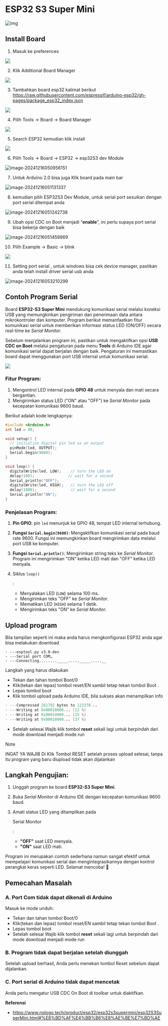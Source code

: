 

# ESP32 S3 Super Mini

![img](./assets/esp32s3foot1-1734300311632-5.jpg)


## Install Board

1. Masuk ke preferences

![](./assets/02.png)

2. Klik Additional Board Manager

![](./assets/03.png)

3. Tambahkan board esp32 kalimat berikut https://raw.githubusercontent.com/espressif/arduino-esp32/gh-pages/package_esp32_index.json

![](./assets/04.png)

4. Pilih Tools -> Board -> Board Manager

![](./assets/05.png)

5. Search ESP32 kemudian klik install

![](./assets/06.png)

6. Pilih Tools -> Board -> ESP32 -> esp32S3 dev Module

![image-20241216050956151](./assets/image-20241216050956151.png)

7. Untuk Arduino 2.0 bisa juga Klik board pada main bar

![image-20241216051131337](./assets/image-20241216051131337.png)

8. kemudian pilih ESP32S3 Dev Module, untuk serial port sesuikan dengan port serial ditempat anda

![image-20241216051242738](./assets/image-20241216051242738.png)

9. Ubah opsi CDC on Boot menjadi “**enable**”, ini perlu supaya port serial bisa bekerja dengan baik

![image-20241216051459869](./assets/image-20241216051459869.png)

10. Pilih Example -> Basic -> blink

![](./assets/11.png)

11. Setting port serial , untuk windows bisa cek device manager, pastikan anda telah install driver serial usb anda

![image-20241216053210299](./assets/image-20241216053210299.png)

## Contoh Program Serial

Board **ESP32-S3 Super Mini** mendukung komunikasi serial melalui koneksi USB yang memungkinkan pengiriman dan penerimaan data antara mikrokontroler dan komputer. Program berikut memanfaatkan fitur komunikasi serial untuk memberikan informasi status LED (ON/OFF) secara real-time ke *Serial Monitor*.

Sebelum menjalankan program ini, pastikan untuk mengaktifkan opsi **USB CDC on Boot** melalui pengaturan pada menu **Tools** di Arduino IDE agar komunikasi serial dapat berjalan dengan baik. Pengaturan ini memastikan board dapat menggunakan port USB internal untuk komunikasi serial.

![](./assets/13.png)

### Fitur Program:

1. Mengontrol LED internal pada **GPIO 48** untuk menyala dan mati secara bergantian.
2. Mengirimkan status LED ("ON" atau "OFF") ke *Serial Monitor* pada kecepatan komunikasi 9600 baud.

Berikut adalah kode lengkapnya:

```c++
#include <Arduino.h>
int led = 48;

void setup() {
  // initialize digital pin led as an output
  pinMode(led, OUTPUT);
  Serial.begin(9600);
}

void loop() {
  digitalWrite(led, LOW);    // turn the LED on
  delay(100);               // wait for a second
  Serial.println("OFF");
  digitalWrite(led, HIGH);   // turn the LED off
  delay(1000);               // wait for a second
  Serial.println("ON");
}
```

###  Penjelasan Program:

1. **Pin GPIO**:  pin `led` menunjuk ke GPIO 48, tempat LED internal terhubung.

2. **Fungsi `Serial.begin(9600)`**: Mengaktifkan komunikasi serial pada baud rate 9600. Fungsi ini memungkinkan board mengirimkan data melalui port USB ke komputer.

3. **Fungsi `Serial.println()`**: Mengirimkan string teks ke *Serial Monitor*. Program ini mengirimkan "ON" ketika LED mati dan "OFF" ketika LED menyala.

4. Siklus `loop()`

   :

   - Menyalakan LED (`LOW`) selama 100 ms.
   - Mengirimkan teks "OFF" ke *Serial Monitor*.
   - Mematikan LED (`HIGH`) selama 1 detik.
   - Mengirimkan teks "ON" ke *Serial Monitor*.

## Upload program

Bila tampilan seperti ini maka anda harus mengkonfigurasi ESP32 anda agar bisa melakukan download

```
- ---esptool.py v3.0-dev
- ---Serial port COM…
- ---Connecting........_____....._____.....__
```
Langkah yang harus dilakukan

- Tekan dan tahan tombol Boot/0  
- Klik(tekan dan lepas) tombol reset/EN sambil tetap tekan tombol Boot .
- Lepas tombol boot
- Klik tombol upload pada Arduino IDE, bila sukses akan menampilkan info

```cpp
- ---Compressed 261792 bytes to 122378...
- ---Writing at 0x00010000... (12 %)
- ---Writing at 0x00014000... (25 %)
- ---Writing at 0x00018000... (37 %)
```
- Setelah selesai Wajib klik tombol **reset** sekali lagi untuk berpindah dari mode download menjadi mode run

> [!NOTE]  
> INGAT YA WAJIB Di Klik Tombol RESET setelah proses upload selesai, tanpa itu program yang baru diupload tidak akan dijalankan
## Langkah Pengujian:

1. Unggah program ke board **ESP32-S3 Super Mini**.

2. Buka *Serial Monitor* di Arduino IDE dengan kecepatan komunikasi 9600 baud.

3. Amati status LED yang ditampilkan pada 

   Serial Monitor

   :

   - **"OFF"** saat LED menyala.
   - **"ON"** saat LED mati.

Program ini merupakan contoh sederhana namun sangat efektif untuk mempelajari komunikasi serial dan mengintegrasikannya dengan kontrol perangkat keras seperti LED. Selamat mencoba! 🚀



## Pemecahan Masalah

### A. Port Com  tidak dapat dikenali di Arduino

Masuk ke mode unduh: 

- Tekan dan tahan tombol Boot/0  
- Klik(tekan dan lepas) tombol reset/EN sambil tetap tekan tombol Boot .
- Lepas tombol boot
- Setelah selesai Wajib klik tombol **reset** sekali lagi untuk berpindah dari mode download menjadi mode run

### B. Program tidak dapat berjalan setelah diunggah

Setelah upload berhasil, Anda perlu menekan tombol Reset sebelum dapat dijalankan.

### C. Port serial di Arduino tidak dapat mencetak
Anda perlu mengatur USB CDC On Boot di toolbar untuk diaktifkan.

**Referensi**

- https://www.nologo.tech/product/esp32/esp32s3supermini/esp32S3SuperMini.html#%E8%BD%AF%E4%BB%B6%E8%AE%BE%E7%BD%AE